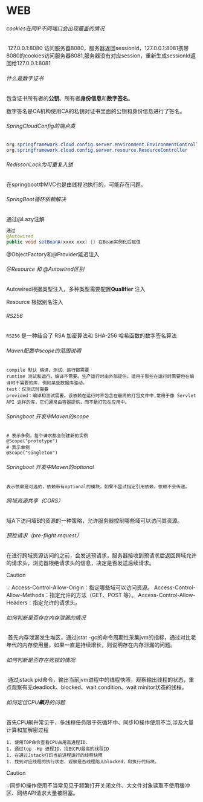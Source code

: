 # WEB

###### cookies在同IP不同端口会出现覆盖的情况

​	127.0.0.1:8080 访问服务器8080，服务器返回sessionId，127.0.0.1:8081携带8080的cookies访问服务器8081,服务器没有对应session，重新生成sessionId返回给127.0.0.1:8081

###### 什么是数字证书

​	包含证书所有者的**公钥**、所有者**身份信息**和**数字签名**。

​	数字签名是CA机构使用CA的私钥对证书里面的公钥和身份信息进行了签名。

###### SpringCloudConfig的端点类

```java
org.springframework.cloud.config.server.environment.EnvironmentController
org.springframework.cloud.config.server.resource.ResourceController
```

###### RedissonLock为可重复入锁

在springboot中MVC也是由线程池执行的，可能存在问题。

###### SpringBoot循环依赖解决

通过@Lazy注解

```java
通过
@Autowired
public void setBeanA(xxxx xxx) {} 在Bean实例化后赋值
```

@ObjectFactory和@Provider延迟注入

###### @Resource 和 @Autowired区别

Autowired根据类型注入，多种类型需要配置**Qualifier** 注入

Resource 根据别名注入

###### RS256

`RS256` 是一种结合了 RSA 加密算法和 SHA-256 哈希函数的数字签名算法

###### Maven配置中scope的范围说明

```
compile 默认 编译、测试、运行都需要
runtime 测试和运行，编译不需要。生产运行时由外部提供。适用于那些在运行时需要但在编译时不需要的库，例如某些数据库驱动。
test：仅测试时需要
provided：编译和测试需要。该依赖在运行时不包含在最终的打包文件中,常用于像 Servlet API 这样的库，它们通常由容器提供，而不是打包在应用中。
```

###### Springboot 开发中Maven的scope

```
# 表示多例，每个请求都会创建新的实例
@Scope("prototype")
# 表示单例
@Scope("singleton")
```

###### Springboot 开发中Maven的optional

```
表示依赖是可选的，依赖带有optional的模块，如果不显试指定引用依赖，依赖不会传递。
```

###### 跨域资源共享（CORS）

​	域A下访问域B的资源的一种策略，允许服务器控制哪些域可以访问其资源。

###### 预检请求（pre-flight request）

​	在进行跨域资源访问的之前，会发送预请求，服务器接收到预请求后返回跨域允许的请求头，浏览器根绝请求头的信息，决定是否发送后续请求。

> [!CAUTION]
>
> 💡   Access-Control-Allow-Origin：指定哪些域可以访问资源。
> 	Access-Control-Allow-Methods：指定允许的方法（GET、POST 等）。
> 	Access-Control-Allow-Headers：指定允许的请求头。

###### 如何判断是否存在内存泄漏的情况

​	首先内存泄漏发生堆区，通过jstat -gc的命令周期性采集jvm的指标，通过对比老年代的内存使用量，如果一直是持续增长，则说明存在内存泄漏的问题。

###### 如何判断是否存在死锁的情况

​	通过jstack pid命令，输出当前jvm进程中的线程快照，观察输出线程的状态，重点观察有无deadlock、blocked、wait condition、wait minitor状态的线程。

###### 如何定位CPU**飙升**的问题

​	首先CPU飙升常见于，多线程任务限于死循环中、同步IO操作使用不当,涉及大量计算和加解密过程

	1. 使用TOP命令查看CPU占用高进程ID.
	1. 通过top -Hp 进程ID，找到CPU最高的线程ID
	1. 在通过Jstack打印当前进程运行的线程快照
	1. 找到对应线程的执行状态，观察是否线程陷入blocked，和执行代码块。

> [!CAUTION]
>
> 💡同步IO操作使用不当常见见于频繁打开关闭文件、大文件对象读取不使用缓冲区、网络API请求大量被阻塞。

